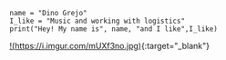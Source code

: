 ```
name = "Dino Grejo"
I_like = "Music and working with logistics"
print("Hey! My name is", name, "and I like",I_like)

```
[!(https://i.imgur.com/mUXf3no.jpg)](https://esteropyges-butterfly.github.io/site/){:target="_blank"}
